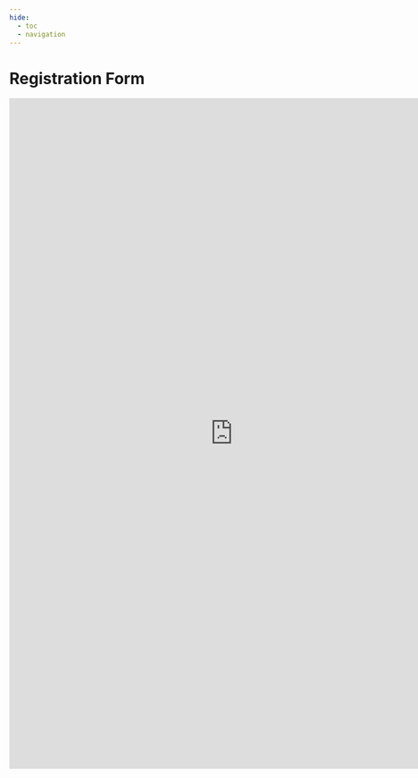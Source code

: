 ```yaml
---
hide:
  - toc
  - navigation
---
```


# Registration Form

<!--- [Register Here !!](){ .md-button .md-button--primary } --->

<iframe src="https://forms.gle/B6kHvxUscfWz4ETr9" width="800" height="1200" frameBorder="0" style="background-color: #FFFFFF"></iframe>

